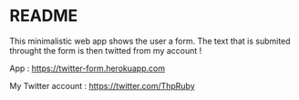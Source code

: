 # README

This minimalistic web app shows the user a form. The text that is submited throught the form is then twitted from my account !

App : https://twitter-form.herokuapp.com

My Twitter account : https://twitter.com/ThpRuby